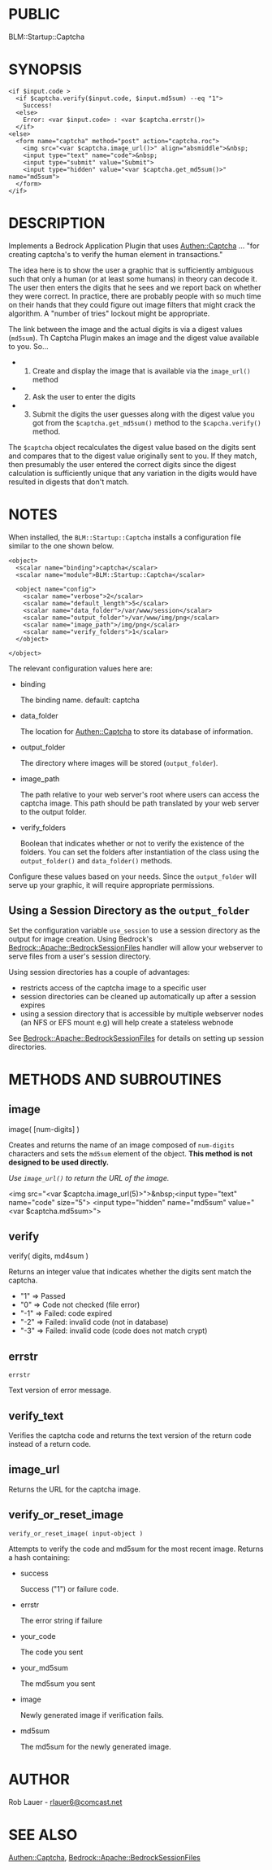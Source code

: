 # PUBLIC

BLM::Startup::Captcha

# SYNOPSIS

    <if $input.code >
      <if $captcha.verify($input.code, $input.md5sum) --eq "1">
        Success!
      <else>
        Error: <var $input.code> : <var $captcha.errstr()>
      </if>
    <else>
      <form name="captcha" method="post" action="captcha.roc">
        <img src="<var $captcha.image_url()>" align="absmiddle">&nbsp;
        <input type="text" name="code">&nbsp;
        <input type="submit" value="Submit">
        <input type="hidden" value="<var $captcha.get_md5sum()>" name="md5sum">
      </form>
    </if>

# DESCRIPTION

Implements a Bedrock Application Plugin that uses [Authen::Captcha](https://metacpan.org/pod/Authen%3A%3ACaptcha)
... "for creating captcha's to verify the human element in
transactions."

The idea here is to show the user a graphic that is sufficiently
ambiguous such that only a human (or at least some humans) in theory
can decode it.  The user then enters the digits that he sees and we
report back on whether they were correct. In practice, there are
probably people with so much time on their hands that they could
figure out image filters that might crack the algorithm.  A "number of
tries" lockout might be appropriate.

The link between the image and the actual digits is via a digest
values (`md5sum`). Th Captcha Plugin makes an image and the digest
value available to you. So...

- 1. Create and display the image that is available via the `image_url()` method
- 2. Ask the user to enter the digits
- 3. Submit the digits the user guesses along with the digest
value you got from the `$captcha.get_md5sum()` method to the 
`$capcha.verify()` method.

The `$captcha` object recalculates the digest value based on the
digits sent and compares that to the digest value originally sent to
you.  If they match, then presumably the user entered the correct
digits since the digest calculation is sufficiently unique that any
variation in the digits would have resulted in digests that don't
match.

# NOTES

When installed, the `BLM::Startup::Captcha` installs a configuration
file similar to the one shown below.

    <object>
      <scalar name="binding">captcha</scalar>
      <scalar name="module">BLM::Startup::Captcha</scalar>
    
      <object name="config">
        <scalar name="verbose">2</scalar>
        <scalar name="default_length">5</scalar>
        <scalar name="data_folder">/var/www/session</scalar>
        <scalar name="output_folder">/var/www/img/png</scalar>
        <scalar name="image_path">/img/png</scalar>
        <scalar name="verify_folders">1</scalar>
      </object>
    
    </object>

The relevant configuration values here are:

- binding

    The binding name. default: captcha

- data\_folder

    The location for [Authen::Captcha](https://metacpan.org/pod/Authen%3A%3ACaptcha) to store its database of
    information.

- output\_folder

    The directory where images will be stored (`output_folder`).  

- image\_path

    The path relative to your web server's root where users can access the
    captcha image. This path should be path translated by your web server
    to the output folder.

- verify\_folders

    Boolean that indicates whether or not to verify the existence of the
    folders. You can set the folders after instantiation of the class
    using the `output_folder()` and `data_folder()` methods.

Configure these values based on your needs.  Since the
`output_folder` will serve up your graphic, it will require
appropriate permissions.

## Using a Session Directory as the `output_folder`

Set the configuration variable `use_session` to use a session
directory as the output for image creation.  Using Bedrock's
[Bedrock::Apache::BedrockSessionFiles](https://metacpan.org/pod/Bedrock%3A%3AApache%3A%3ABedrockSessionFiles) handler will allow your
webserver to serve files from a user's session directory.

Using session directories has a couple of advantages:

- restricts access of the captcha image to a specific user
- session directories can be cleaned up automatically up after a session expires
- using a session directory that is accessible by multiple
webserver nodes (an NFS or EFS mount e.g) will help create a stateless
webnode

See [Bedrock::Apache::BedrockSessionFiles](https://metacpan.org/pod/Bedrock%3A%3AApache%3A%3ABedrockSessionFiles) for details on setting up
session directories.

# METHODS AND SUBROUTINES

## image

image( \[num-digits\] )

Creates and returns the name of an image composed of `num-digits`
characters and sets the `md5sum` element of the object. **This method is not designed to be used directly.**

_Use `image_url()` to return the URL of the image._

&lt;img src="&lt;var $captcha.image\_url(5)>">&amp;nbsp;&lt;input type="text" name="code" size="5">
&lt;input type="hidden" name="md5sum" value="&lt;var $captcha.md5sum>">

## verify

verify( digits, md4sum )

Returns an integer value that indicates whether the digits sent match
the captcha.

- "1" => Passed
- "0" => Code not checked (file error)
- "-1" => Failed: code expired
- "-2" => Failed: invalid code (not in database)
- "-3" => Failed: invalid code (code does not match crypt)

## errstr

    errstr

Text version of error message.

## verify\_text

Verifies the captcha code and returns the text version of the return
code instead of a return code.

## image\_url

Returns the URL for the captcha image.

## verify\_or\_reset\_image

    verify_or_reset_image( input-object )

Attempts to verify the code and md5sum for the most recent
image. Returns a hash containing:

- success

    Success ("1") or failure code.

- errstr

    The error string if failure

- your\_code

    The code you sent

- your\_md5sum

    The md5sum you sent

- image

    Newly generated image if verification fails.

- md5sum

    The md5sum for the newly generated image.

# AUTHOR

Rob Lauer - <rlauer6@comcast.net>

# SEE ALSO

[Authen::Captcha](https://metacpan.org/pod/Authen%3A%3ACaptcha), [Bedrock::Apache::BedrockSessionFiles](https://metacpan.org/pod/Bedrock%3A%3AApache%3A%3ABedrockSessionFiles)
